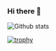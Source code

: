 ### Hi there 👋

![Github stats](https://github-readme-stats.vercel.app/api?username=karahiyo&count_private=true&show_icon=true&include_all_commits=true&hide=contribs,prs,issues,stars&show_icons=true)

[![trophy](https://github-profile-trophy.vercel.app/?username=karahiyo)](https://github.com/karahiyo/github-profile-trophy)
